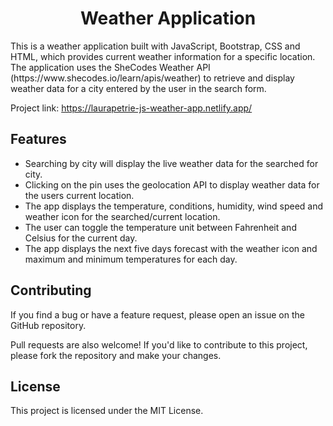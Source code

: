 
<h1 align="center">Weather Application</h1> 

<p>
This is a weather application built with JavaScript, Bootstrap, CSS and HTML, which provides current weather information for a specific location.
The application uses the SheCodes Weather API (https://www.shecodes.io/learn/apis/weather) to retrieve and display weather data for a city entered by the user in the search form.</p>

Project link: https://laurapetrie-js-weather-app.netlify.app/


## Features

- Searching by city will display the live weather data for the searched for city.
- Clicking on the pin uses the geolocation API to display weather data for the users current location.
- The app displays the temperature, conditions, humidity, wind speed and weather icon for the searched/current location.
- The user can toggle the temperature unit between Fahrenheit and Celsius for the current day.
- The app displays the next five days forecast with the weather icon and maximum and minimum temperatures for each day.

## Contributing

If you find a bug or have a feature request, please open an issue on the GitHub repository.

Pull requests are also welcome! If you'd like to contribute to this project, please fork the repository and make your changes.

## License

This project is licensed under the MIT License.

